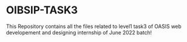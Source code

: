 # OIBSIP-TASK3
This Repository contains all the files related to level1 task3 of OASIS web developement and designing internship of June 2022 batch!
